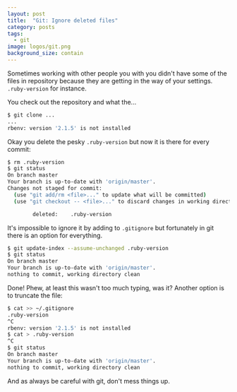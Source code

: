 ```yaml
---
layout: post
title:  "Git: Ignore deleted files"
category: posts
tags:
  - git
image: logos/git.png
background_size: contain
---
```

Sometimes working with other people you with you didn't have some of the files
in repository because they are getting in the way of your settings. `.ruby-version`
for instance.

You check out the repository and what the...
```sh
$ git clone ...
...
rbenv: version '2.1.5' is not installed
```

Okay you delete the pesky `.ruby-version` but now it is there for every commit:
```sh
$ rm .ruby-version
$ git status
On branch master
Your branch is up-to-date with 'origin/master'.
Changes not staged for commit:
  (use "git add/rm <file>..." to update what will be committed)
  (use "git checkout -- <file>..." to discard changes in working directory)

        deleted:    .ruby-version
```

It's impossible to ignore it by adding to `.gitignore` but fortunately in git
there is an option for everything.

```sh
$ git update-index --assume-unchanged .ruby-version
$ git status
On branch master
Your branch is up-to-date with 'origin/master'.
nothing to commit, working directory clean
```

Done! Phew, at least this wasn't too much typing, was it? Another option is to truncate the file:

```sh
$ cat >> ~/.gitignore
.ruby-version
^C
rbenv: version '2.1.5' is not installed
$ cat > .ruby-version
^C
$ git status
On branch master
Your branch is up-to-date with 'origin/master'.
nothing to commit, working directory clean
```

And as always be careful with git, don't mess things up.
